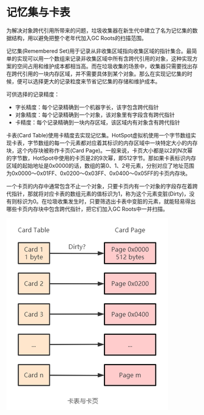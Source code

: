 # 记忆集与卡表

为解决对象跨代引用所带来的问题，垃圾收集器在新生代中建立了名为记忆集的数据结构，用以避免把整个老年代加入GC Roots的扫描范围。

记忆集(Remembered Set)用于记录从非收集区域指向收集区域的指针集合。最简单的实现可以用一个数组来记录非收集区域中所有含跨代引用的对象，这种实现方案的空间占用和维护成本都相当高。而在垃圾收集的场景中，收集器只需要找出存在跨代引用的一块内存区域，并不需要具体到某个对象。那么在实现记忆集的时候，便可以选择更大的记录粒度来节省记忆集的存储和维护成本。

可供选择的记录精度：

- 字长精度：每个记录精确到一个机器字长，该字包含跨代指针
- 对象精度：每个记录精确到一个对象，该对象里有字段含有跨代指针
- 卡精度：每个记录精确到一块内存区域，该区域内有对象含有跨代指针

卡表(Card Table)使用卡精度去实现记忆集。HotSpot虚拟机使用一个字节数组实现卡表，字节数组的每一个元素都对应着其标识的内存区域中一块特定大小的内存块，这个内存块被称作卡页(Card Page)。一般来说，卡页大小都是以2的N次幂的字节数，HotSpot中使用的卡页是2的9次幂，即512字节。那如果卡表标识内存区域的起始地址是0x0000的话，数组的第0、1、2号元素，分别对应了地址范围为0x0000～0x01FF、0x0200～0x03FF、0x0400～0x05FF的卡页内存块。

一个卡页的内存中通常包含不止一个对象，只要卡页内有一个对象的字段存在着跨代指针，那就将对应卡表的数组元素的值标识为1，称为这个元素变脏(Dirty)，没有则标识为0。在垃圾收集发生时，只要筛选出卡表中变脏的元素，就能轻易得出哪些卡页内存块中包含跨代指针，把它们加入GC Roots中一并扫描。

![](../../img/cardtable.png)
